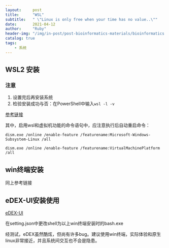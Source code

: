 ```yaml
---
layout:     post
title:      "WSL"
subtitle:   " \"Linux is only free when your time has no value..\""
date:       2021-04-12
author:     "Ruby"
header-img: "/img/in-post/post-bioinformatics-materials/bioinformatics.jpg"
catalog: true
tags:
    - 系统
---
```


## WSL2 安装

### 注意

1. 设置完后再安装系统
2. 检验安装成功与否：在PowerShell中输入`wsl -l -v`



[参考链接](https://docs.microsoft.com/en-us/windows/wsl/install-win10)

其中，启用wsl和虚拟机功能的命令语句中，应注意执行后自动重启命令：

`dism.exe /online /enable-feature /featurename:Microsoft-Windows-Subsystem-Linux /all`

`dism.exe /online /enable-feature /featurename:VirtualMachinePlatform /all`
## win终端安装
同上参考链接

## eDEX-UI安装使用
[eDEX-UI](https://github.com/GitSquared/edex-ui/tree/v2.2.7)

在setting.json中更改shell为以上win终端安装时的bash.exe

经测试，eDEX虽然酷炫，但尚有许多bug。建议使用win终端，实际体验和原生linux非常接近，并且系统间交互也不会是隐患。

